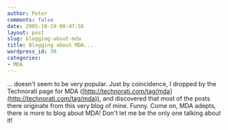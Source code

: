```yaml
---
author: Peter
comments: false
date: 2005-10-10 00:47:56
layout: post
slug: blogging-about-mda
title: Blogging about MDA...
wordpress_id: 30
categories:
- MDA
---
```


... doesn't seem to be very popular. Just by coincidence, I dropped by the Technorati page for MDA ([http://technorati.com/tag/mda](http://technorati.com/tag/mda)), and discovered that most of the posts there originate from this very blog of mine. Funny. Come on, MDA adepts, there is more to blog about MDA! Don't let me be the only one talking about it!
